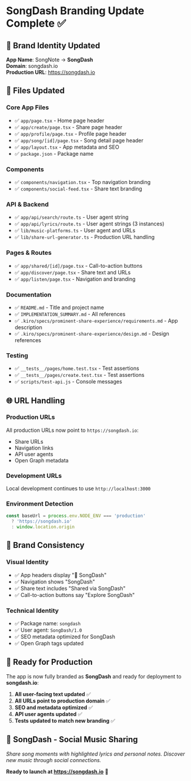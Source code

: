 # SongDash Branding Update Complete ✅

## 🎯 Brand Identity Updated

**App Name**: SongNote → **SongDash**  
**Domain**: songdash.io  
**Production URL**: https://songdash.io

## 📝 Files Updated

### Core App Files
- ✅ `app/page.tsx` - Home page header
- ✅ `app/create/page.tsx` - Share page header  
- ✅ `app/profile/page.tsx` - Profile page header
- ✅ `app/song/[id]/page.tsx` - Song detail page header
- ✅ `app/layout.tsx` - App metadata and SEO
- ✅ `package.json` - Package name

### Components
- ✅ `components/navigation.tsx` - Top navigation branding
- ✅ `components/social-feed.tsx` - Share text branding

### API & Backend
- ✅ `app/api/search/route.ts` - User agent string
- ✅ `app/api/lyrics/route.ts` - User agent strings (3 instances)
- ✅ `lib/music-platforms.ts` - User agent and URLs
- ✅ `lib/share-url-generator.ts` - Production URL handling

### Pages & Routes
- ✅ `app/shared/[id]/page.tsx` - Call-to-action buttons
- ✅ `app/discover/page.tsx` - Share text and URLs
- ✅ `app/listen/page.tsx` - Navigation and branding

### Documentation
- ✅ `README.md` - Title and project name
- ✅ `IMPLEMENTATION_SUMMARY.md` - All references
- ✅ `.kiro/specs/prominent-share-experience/requirements.md` - App description
- ✅ `.kiro/specs/prominent-share-experience/design.md` - Design references

### Testing
- ✅ `__tests__/pages/home.test.tsx` - Test assertions
- ✅ `__tests__/pages/create.test.tsx` - Test assertions
- ✅ `scripts/test-api.js` - Console messages

## 🌐 URL Handling

### Production URLs
All production URLs now point to `https://songdash.io`:
- Share URLs
- Navigation links  
- API user agents
- Open Graph metadata

### Development URLs
Local development continues to use `http://localhost:3000`

### Environment Detection
```typescript
const baseUrl = process.env.NODE_ENV === 'production' 
  ? 'https://songdash.io' 
  : window.location.origin
```

## 🎨 Brand Consistency

### Visual Identity
- ✅ App headers display "🎵 SongDash"
- ✅ Navigation shows "SongDash" 
- ✅ Share text includes "Shared via SongDash"
- ✅ Call-to-action buttons say "Explore SongDash"

### Technical Identity
- ✅ Package name: `songdash`
- ✅ User agent: `SongDash/1.0`
- ✅ SEO metadata optimized for SongDash
- ✅ Open Graph tags updated

## 🚀 Ready for Production

The app is now fully branded as **SongDash** and ready for deployment to **songdash.io**:

1. **All user-facing text updated** ✅
2. **All URLs point to production domain** ✅  
3. **SEO and metadata optimized** ✅
4. **API user agents updated** ✅
5. **Tests updated to match new branding** ✅

## 🎵 SongDash - Social Music Sharing

*Share song moments with highlighted lyrics and personal notes. Discover new music through social connections.*

**Ready to launch at https://songdash.io** 🚀